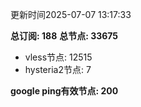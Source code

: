 更新时间2025-07-07 13:17:33

**总订阅: 188**
**总节点: 33675**
- vless节点: 12515
- hysteria2节点: 7

**google ping有效节点: 200**
